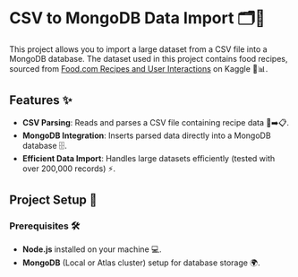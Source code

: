 # CSV to MongoDB Data Import 🗂️🔄

This project allows you to import a large dataset from a CSV file into a MongoDB database. The dataset used in this project contains food recipes, sourced from [Food.com Recipes and User Interactions](https://www.kaggle.com/datasets/shuyangli94/food-com-recipes-and-user-interactions) on Kaggle 🍲📊.

## Features ✨

- **CSV Parsing**: Reads and parses a CSV file containing recipe data 📄➡️📋.
- **MongoDB Integration**: Inserts parsed data directly into a MongoDB database 🗄️.
- **Efficient Data Import**: Handles large datasets efficiently (tested with over 200,000 records) ⚡.

## Project Setup 🚀

### Prerequisites 🛠️

- **Node.js** installed on your machine 💻.
- **MongoDB** (Local or Atlas cluster) setup for database storage 🌍.
